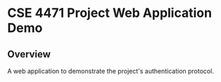 # CSE 4471 Project Web Application Demo

## Overview

A web application to demonstrate the project's authentication protocol.
